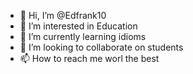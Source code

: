 - 👋 Hi, I’m @Edfrank10
- 👀 I’m interested in Education 
- 🌱 I’m currently learning idioms 
- 💞️ I’m looking to collaborate on students 
- 📫 How to reach me worl the best

<!---
Edfrank10/Edfrank10 is a ✨ special ✨ repository because its `README.md` (this file) appears on your GitHub profile.
You can click the Preview link to take a look at your changes.
--->
